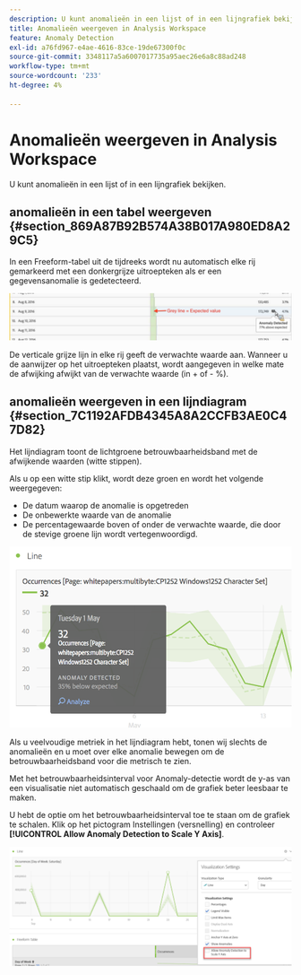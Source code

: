 ```yaml
---
description: U kunt anomalieën in een lijst of in een lijngrafiek bekijken.
title: Anomalieën weergeven in Analysis Workspace
feature: Anomaly Detection
exl-id: a76fd967-e4ae-4616-83ce-19de67300f0c
source-git-commit: 3348117a5a6007017735a95aec26e6a8c88ad248
workflow-type: tm+mt
source-wordcount: '233'
ht-degree: 4%

---
```


# Anomalieën weergeven in Analysis Workspace

U kunt anomalieën in een lijst of in een lijngrafiek bekijken.

## anomalieën in een tabel weergeven {#section_869A87B92B574A38B017A980ED8A29C5}

In een Freeform-tabel uit de tijdreeks wordt nu automatisch elke rij gemarkeerd met een donkergrijze uitroepteken als er een gegevensanomalie is gedetecteerd.

![](assets/anomaly_detected.png)

De verticale grijze lijn in elke rij geeft de verwachte waarde aan. Wanneer u de aanwijzer op het uitroepteken plaatst, wordt aangegeven in welke mate de afwijking afwijkt van de verwachte waarde (in + of - %).

## anomalieën weergeven in een lijndiagram {#section_7C1192AFDB4345A8A2CCFB3AE0C47D82}

Het lijndiagram toont de lichtgroene betrouwbaarheidsband met de afwijkende waarden (witte stippen).

Als u op een witte stip klikt, wordt deze groen en wordt het volgende weergegeven:

* De datum waarop de anomalie is opgetreden
* De onbewerkte waarde van de anomalie
* De percentagewaarde boven of onder de verwachte waarde, die door de stevige groene lijn wordt vertegenwoordigd.

<!--* The Analyze link to start [Contribution Analysis](/help/analysis-workspace/virtual-analyst/contribution-analysis/ca-tokens.md).-->

![](assets/anomaly_linechart.png)

Als u veelvoudige metriek in het lijndiagram hebt, tonen wij slechts de anomalieën en u moet over elke anomalie bewegen om de betrouwbaarheidsband voor die metrisch te zien.

Met het betrouwbaarheidsinterval voor Anomaly-detectie wordt de y-as van een visualisatie niet automatisch geschaald om de grafiek beter leesbaar te maken.

U hebt de optie om het betrouwbaarheidsinterval toe te staan om de grafiek te schalen. Klik op het pictogram Instellingen (versnelling) en controleer **[!UICONTROL Allow Anomaly Detection to Scale Y Axis]**.

![](assets/scale-y-axis.png)
